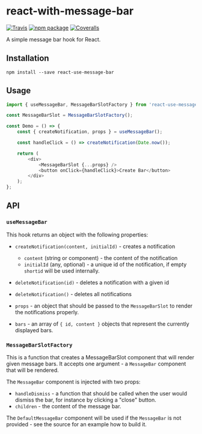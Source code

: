 # react-with-message-bar

[![Travis][build-badge]][build]
[![npm package][npm-badge]][npm]
[![Coveralls][coveralls-badge]][coveralls]

A simple message bar hook for React.

## Installation

```
npm install --save react-use-message-bar
```

## Usage

```js
import { useMessageBar, MessageBarSlotFactory } from 'react-use-message-bar';

const MessageBarSlot = MessageBarSlotFactory();

const Demo = () => {
	const { createNotification, props } = useMessageBar();

	const handleClick = () => createNotification(Date.now());

	return (
		<div>
			<MessageBarSlot {...props} />
			<button onClick={handleClick}>Create Bar</button>
		</div>
	);
};
```


## API

### `useMessageBar`

This hook returns an object with the following properties:

- `createNotification(content, initialId)` - creates a notification
  - `content` (string or component) - the content of the notification
  - `initialId` (any, optional) - a unique id of the notification, if empty `shortid` will be used internally.

- `deleteNotification(id)` - deletes a notification with a given id

- `deleteNotification()` - deletes all notifications

- `props` - an object that should be passed to the `MessageBarSlot` to render the notifications properly.

- `bars` - an array of `{ id, content }` objects that represent the currently displayed bars.

### `MessageBarSlotFactory`

This is a function that creates a MessageBarSlot component that will render given message bars. It accepts one argument - a `MessageBar` component that will be rendered.

The `MessageBar` component is injected with two props:
  - `handleDismiss` - a function that should be called when the user would dismiss the bar, for instance by clicking a "close" button.
  - `children` - the content of the message bar.

The `DefaultMessageBar` component will be used if the `MessageBar` is not provided - see the source for an example how to build it.


[build-badge]: https://travis-ci.org/intercaetera/react-use-message-bar.svg?branch=master
[build]: https://travis-ci.org/intercaetera/react-use-message-bar

[npm-badge]: https://img.shields.io/npm/v/npm-package.png?style=flat-square
[npm]: https://www.npmjs.org/package/react-use-message-bar

[coveralls-badge]: https://coveralls.io/repos/github/intercaetera/react-use-message-bar/badge.svg?branch=master
[coveralls]: https://coveralls.io/github/intercaetera/react-use-message-bar
